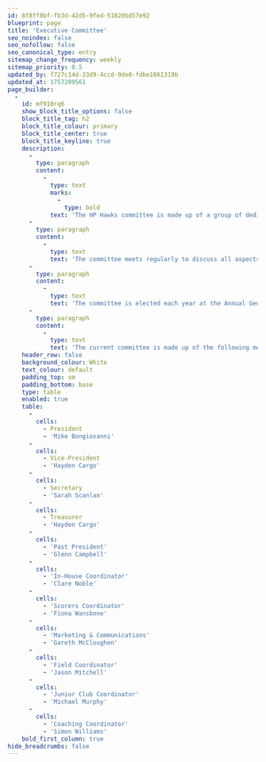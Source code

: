 ```yaml
---
id: 8f8ff8bf-fb3d-42d5-9fed-51820bd57e92
blueprint: page
title: 'Executive Committee'
seo_noindex: false
seo_nofollow: false
seo_canonical_type: entry
sitemap_change_frequency: weekly
sitemap_priority: 0.5
updated_by: f727c14d-33d9-4ccd-9de0-fdbe1661319b
updated_at: 1757209561
page_builder:
  -
    id: mf910rq6
    show_block_title_options: false
    block_title_tag: h2
    block_title_colour: primary
    block_title_center: true
    block_title_keyline: true
    description:
      -
        type: paragraph
        content:
          -
            type: text
            marks:
              -
                type: bold
            text: 'The HP Hawks committee is made up of a group of dedicated volunteers who work hard to ensure that our baseball club is one of the best in New Zealand.'
      -
        type: paragraph
        content:
          -
            type: text
            text: 'The committee meets regularly to discuss all aspects of the club including registrations, fundraising, field development, finances, and numerous other points. Meetings are usually held every few weeks during the season, then monthly during the off-season. Meetings are open to ANY CLUB MEMBERS who wish to attend - it is hoped that the more people that come along and contribute, the better the club will be!'
      -
        type: paragraph
        content:
          -
            type: text
            text: 'The committee is elected each year at the Annual General Meeting (AGM). This is held during the off-season and all club members are notified and encouraged to attend.'
      -
        type: paragraph
        content:
          -
            type: text
            text: 'The current committee is made up of the following members:'
    header_row: false
    background_colour: White
    text_colour: default
    padding_top: sm
    padding_bottom: base
    type: table
    enabled: true
    table:
      -
        cells:
          - President
          - 'Mike Bongiovanni'
      -
        cells:
          - Vice-President
          - 'Hayden Cargo'
      -
        cells:
          - Secretary
          - 'Sarah Scanlan'
      -
        cells:
          - Treasurer
          - 'Hayden Cargo'
      -
        cells:
          - 'Past President'
          - 'Glenn Campbell'
      -
        cells:
          - 'In-House Coordinator'
          - 'Clare Noble'
      -
        cells:
          - 'Scorers Coordinator'
          - 'Fiona Wansbone'
      -
        cells:
          - 'Marketing & Communications'
          - 'Gareth McCloughen'
      -
        cells:
          - 'Field Coordinator'
          - 'Jason Mitchell'
      -
        cells:
          - 'Junior Club Coordinator'
          - 'Michael Murphy'
      -
        cells:
          - 'Coaching Coordinator'
          - 'Simon Williams'
    bold_first_column: true
hide_breadcrumbs: false
---
```

